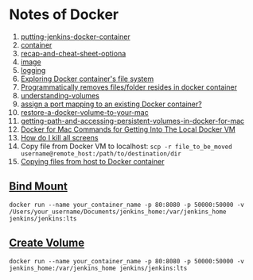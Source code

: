# Notes of Docker

1. [putting-jenkins-docker-container](https://engineering.riotgames.com/news/putting-jenkins-docker-container)
2. [container](https://docs.docker.com/engine/reference/commandline/container/)
3. [recap-and-cheat-sheet-optiona](https://docs.docker.com/get-started/part2/#recap-and-cheat-sheet-optional)
4. [image](https://docs.docker.com/engine/reference/commandline/image/)
5. [logging](https://docs.docker.com/config/containers/logging/)
6. [Exploring Docker container's file system](https://stackoverflow.com/a/20816397)
7. [Programmatically removes files/folder resides in docker container](https://stackoverflow.com/a/38591846)
8. [understanding-volumes](https://container-solutions.com/understanding-volumes-docker/)
9. [assign a port mapping to an existing Docker container?](https://stackoverflow.com/a/26622041)
10. [restore-a-docker-volume-to-your-mac](https://medium.com/@jimkang/restore-a-docker-volume-to-your-mac-f79628617dee)
11. [getting-path-and-accessing-persistent-volumes-in-docker-for-mac](https://timonweb.com/posts/getting-path-and-accessing-persistent-volumes-in-docker-for-mac/)
12. [Docker for Mac Commands for Getting Into The Local Docker VM](https://www.bretfisher.com/docker-for-mac-commands-for-getting-into-local-docker-vm/)
13. [How do I kill all screens](https://unix.stackexchange.com/a/94528)
14. Copy file from Docker VM to localhost: ```scp -r file_to_be_moved username@remote_host:/path/to/destination/dir```
15. [Copying files from host to Docker container](https://stackoverflow.com/a/31971697)

## [Bind Mount](https://docs.docker.com/storage/bind-mounts/)
```shell
docker run --name your_container_name -p 80:8080 -p 50000:50000 -v /Users/your_username/Documents/jenkins_home:/var/jenkins_home jenkins/jenkins:lts
```
## [Create Volume](https://docs.docker.com/engine/reference/commandline/volume_create/)
```shell
docker run --name your_container_name -p 80:8080 -p 50000:50000 -v jenkins_home:/var/jenkins_home jenkins/jenkins:lts
```
